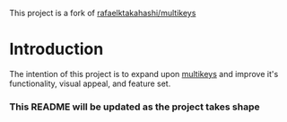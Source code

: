 This project is a fork of [rafaelktakahashi/multikeys](https://github.com/rafaelktakahashi/multikeys)

# Introduction
The intention of this project is to expand upon [multikeys](https://github.com/rafaelktakahashi/multikeys) and improve it's functionality, visual appeal, and feature set.

### This README will be updated as the project takes shape
